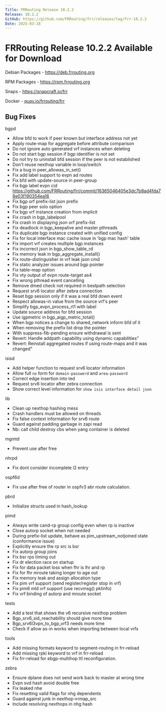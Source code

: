 ```yaml
---
Title: FRRouting Release 10.2.2
Release: 10.2.2
GitHub: https://github.com/FRRouting/frr/releases/tag/frr-10.2.2
Date: 2025-03-18
---
```


FRRouting Release 10.2.2 Available for Download
===============================================

Debian Packages - https://deb.frrouting.org

RPM Packages - https://rpm.frrouting.org

Snaps - https://snapcraft.io/frr

Docker - [quay.io/frrouting/frr](https://quay.io/repository/frrouting/frr/manifest/sha256:b8f74f60721a68b59fb26164b39d1ed18c535fb166e2b527930174ff4db5b70b)

## Bug Fixes

bgpd
 - Allow bfd to work if peer known but interface address not yet
 - Apply route-map for aggregate before attribute comparison
 - Do not ignore auto generated vrf instances when deleting
 - Do not start bgp session if bgp identifier is not set
 - Do not try to uninstall bfd session if the peer is not established
 - Don't reuse nexthop variable in loop/switch
 - Fix a bug in peer_allowas_in_set()
 - Fix add label support to evpn ad routes
 - Fix bfd with update-source in peer-group
 - Fix bgp label evpn cid https://github.com/FRRouting/frr/commit/16365046405e3dc7b8ad4fda78e03f190354ea16
 - Fix bgp orf prefix-list json prefix
 - Fix bgp peer solo option
 - Fix bgp vrf instance creation from implicit
 - Fix crash in bgp_labelpool
 - Fix crash in displaying json orf prefix-list
 - Fix deadlock in bgp_keepalive and master pthreads
 - Fix duplicate bgp instance created with unified config
 - Fix for local interface mac cache issue in 'bgp mac hash' table
 - Fix import vrf creates multiple bgp instances
 - Fix incorrect json in bgp_show_table_rd
 - Fix memory leak in bgp_aggregate_install()
 - Fix route-distinguisher in vrf leak json cmd
 - Fix static analyzer issues around bgp pointer
 - Fix table-map option
 - Fix vty output of evpn route-target as4
 - Fix wrong pthread event cancelling
 - Remove dmed check not required in bestpath selection
 - Request srv6 locator after zebra connection
 - Reset bgp session only if it was a real bfd down event
 - Respect allowas-in value from the source vrf's peer
 - Simplify bgp_evpn_process_rt1 with label
 - Update source address for bfd session
 - Use igpmetric in bgp_aigp_metric_total()
 - When bgp notices a change to shared_network inform bfd of it
 - When removing the prefix list drop the pointer
 - With suppress-fib-pending ensure withdrawal is sent
 - Revert: Handle addpath capability using dynamic capabilities"
 - Revert: Reinstall aggregated routes if using route-maps and it was changed"

isisd
 - Add helper function to request srv6 locator information
 - Allow full `no` form for `domain-password` and `area-password`
 - Correct edge insertion into ted
 - Request srv6 locator after zebra connection
 - Show correct level information for `show isis interface detail json`

lib
 - Clean up nexthop hashing mess
 - Crash handlers must be allowed on threads
 - Fix false context information for srv6 route
 - Guard against padding garbage in zapi read
 - Nb: call child destroy cbs when yang container is deleted

mgmtd
 - Prevent use after free

nhrpd
 - Fix dont consider incomplete l2 entry

ospf6d
 - Fix use after free of router in ospfv3 abr route calculation.

pbrd
 - Initialize structs used in hash_lookup

pimd
 - Always write cand-rp group config even when rp is inactive
 - Close autorp socket when not needed
 - During prefix-list update, behave as pim_upstream_notjoined state (conformance issue)
 - Explicitly ensure the rp src is bsr
 - Fix autorp group joins
 - Fix bsr rps timing out
 - Fix dr election race on startup
 - Fix for data packet loss when fhr is lhr and rp
 - Fix for fhr mroute taking longer to age out
 - Fix memory leak and assign allocation type
 - Fix pim vrf support (send register/register stop in vrf)
 - Fix pim6 mld vrf support (use recvmsg() pktinfo)
 - Fix vrf binding of autorp and mroute socket

tests
 - Add a test that shows the v6 recursive nexthop problem
 - Bgp_srv6_sid_reachability should give more time
 - Bgp_srv6l3vpn_to_bgp_vrf3 needs more time
 - Check if allow as-in works when importing between local vrfs

tools
 - Add missing formats keyword to segment-routing in frr-reload
 - Add missing rpki keyword to vrf in frr-reload
 - Fix frr-reload for ebgp-multihop ttl reconfiguration.

zebra
 - Ensure dplane does not send work back to master at wrong time
 - Evpn svd hash avoid double free
 - Fix leaked nhe
 - Fix resetting valid flags for nhg dependents
 - Guard against junk in nexthop->rmap_src
 - Include resolving nexthops in nhg hash

